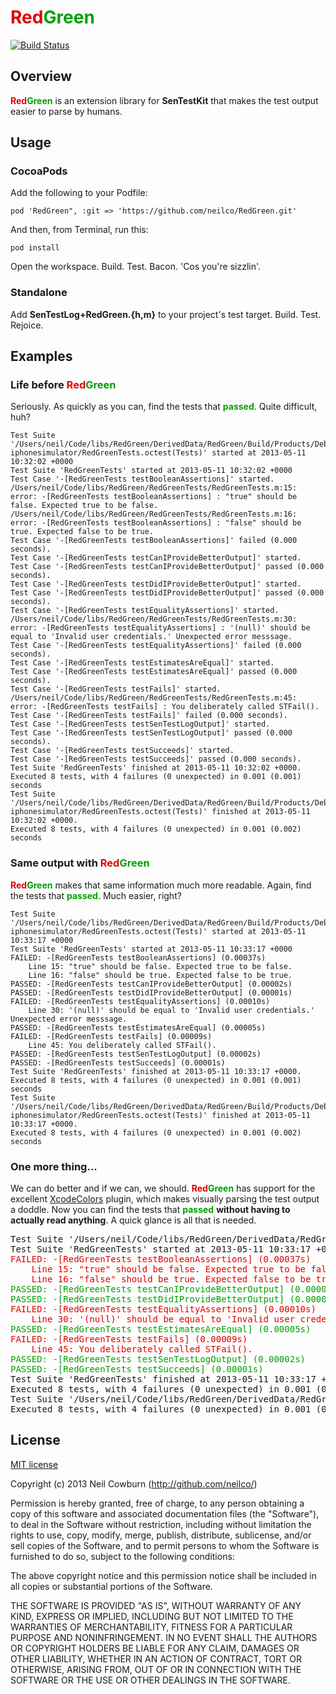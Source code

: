 # <span style="color: rgb(225,0,0);">Red</span><span style="color: rgb(0,160,0);">Green</span>
[![Build Status](https://travis-ci.org/neilco/RedGreen.png)](https://travis-ci.org/neilco/RedGreen)

## Overview

__<span style="color: rgb(225,0,0);">Red</span><span style="color: rgb(0,160,0);">Green</span>__ is an extension library for __SenTestKit__ that makes the test output easier to parse by humans. 

## Usage 

### CocoaPods

Add the following to your Podfile:

    pod 'RedGreen", :git => 'https://github.com/neilco/RedGreen.git'

And then, from Terminal, run this:

    pod install

Open the workspace. Build. Test. Bacon. 'Cos you're sizzlin'.

### Standalone

Add __SenTestLog+RedGreen.{h,m}__ to your project's test target. Build. Test. Rejoice. 

## Examples

### Life before <span style="color: rgb(225,0,0);">Red</span><span style="color: rgb(0,160,0);">Green</span>

Seriously. As quickly as you can, find the tests that __<span style="color: rgb(0,160,0);">passed</span>__. Quite difficult, huh?

    Test Suite '/Users/neil/Code/libs/RedGreen/DerivedData/RedGreen/Build/Products/Debug-iphonesimulator/RedGreenTests.octest(Tests)' started at 2013-05-11 10:32:02 +0000
    Test Suite 'RedGreenTests' started at 2013-05-11 10:32:02 +0000
    Test Case '-[RedGreenTests testBooleanAssertions]' started.
    /Users/neil/Code/libs/RedGreen/RedGreenTests/RedGreenTests.m:15: error: -[RedGreenTests testBooleanAssertions] : "true" should be false. Expected true to be false.
    /Users/neil/Code/libs/RedGreen/RedGreenTests/RedGreenTests.m:16: error: -[RedGreenTests testBooleanAssertions] : "false" should be true. Expected false to be true.
    Test Case '-[RedGreenTests testBooleanAssertions]' failed (0.000 seconds).
    Test Case '-[RedGreenTests testCanIProvideBetterOutput]' started.
    Test Case '-[RedGreenTests testCanIProvideBetterOutput]' passed (0.000 seconds).
    Test Case '-[RedGreenTests testDidIProvideBetterOutput]' started.
    Test Case '-[RedGreenTests testDidIProvideBetterOutput]' passed (0.000 seconds).
    Test Case '-[RedGreenTests testEqualityAssertions]' started.
    /Users/neil/Code/libs/RedGreen/RedGreenTests/RedGreenTests.m:30: error: -[RedGreenTests testEqualityAssertions] : '(null)' should be equal to 'Invalid user credentials.' Unexpected error messsage.
    Test Case '-[RedGreenTests testEqualityAssertions]' failed (0.000 seconds).
    Test Case '-[RedGreenTests testEstimatesAreEqual]' started.
    Test Case '-[RedGreenTests testEstimatesAreEqual]' passed (0.000 seconds).
    Test Case '-[RedGreenTests testFails]' started.
    /Users/neil/Code/libs/RedGreen/RedGreenTests/RedGreenTests.m:45: error: -[RedGreenTests testFails] : You deliberately called STFail().
    Test Case '-[RedGreenTests testFails]' failed (0.000 seconds).
    Test Case '-[RedGreenTests testSenTestLogOutput]' started.
    Test Case '-[RedGreenTests testSenTestLogOutput]' passed (0.000 seconds).
    Test Case '-[RedGreenTests testSucceeds]' started.
    Test Case '-[RedGreenTests testSucceeds]' passed (0.000 seconds).
    Test Suite 'RedGreenTests' finished at 2013-05-11 10:32:02 +0000.
    Executed 8 tests, with 4 failures (0 unexpected) in 0.001 (0.001) seconds
    Test Suite '/Users/neil/Code/libs/RedGreen/DerivedData/RedGreen/Build/Products/Debug-iphonesimulator/RedGreenTests.octest(Tests)' finished at 2013-05-11 10:32:02 +0000.
    Executed 8 tests, with 4 failures (0 unexpected) in 0.001 (0.002) seconds

### Same output with <span style="color: rgb(225,0,0);">Red</span><span style="color: rgb(0,160,0);">Green</span>

__<span style="color: rgb(225,0,0);">Red</span><span style="color: rgb(0,160,0);">Green</span>__ makes that same information much more readable. Again, find the tests that __<span style="color: rgb(0,160,0);">passed</span>__. Much easier, right?

    Test Suite '/Users/neil/Code/libs/RedGreen/DerivedData/RedGreen/Build/Products/Debug-iphonesimulator/RedGreenTests.octest(Tests)' started at 2013-05-11 10:33:17 +0000
    Test Suite 'RedGreenTests' started at 2013-05-11 10:33:17 +0000
    FAILED: -[RedGreenTests testBooleanAssertions] (0.00037s)
    	Line 15: "true" should be false. Expected true to be false.
    	Line 16: "false" should be true. Expected false to be true.
    PASSED: -[RedGreenTests testCanIProvideBetterOutput] (0.00002s)
    PASSED: -[RedGreenTests testDidIProvideBetterOutput] (0.00001s)
    FAILED: -[RedGreenTests testEqualityAssertions] (0.00010s)
    	Line 30: '(null)' should be equal to 'Invalid user credentials.' Unexpected error messsage.
    PASSED: -[RedGreenTests testEstimatesAreEqual] (0.00005s)
    FAILED: -[RedGreenTests testFails] (0.00009s)
    	Line 45: You deliberately called STFail().
    PASSED: -[RedGreenTests testSenTestLogOutput] (0.00002s)
    PASSED: -[RedGreenTests testSucceeds] (0.00001s)
    Test Suite 'RedGreenTests' finished at 2013-05-11 10:33:17 +0000.
    Executed 8 tests, with 4 failures (0 unexpected) in 0.001 (0.001) seconds
    Test Suite '/Users/neil/Code/libs/RedGreen/DerivedData/RedGreen/Build/Products/Debug-iphonesimulator/RedGreenTests.octest(Tests)' finished at 2013-05-11 10:33:17 +0000.
    Executed 8 tests, with 4 failures (0 unexpected) in 0.001 (0.002) seconds
    
### One more thing...

We can do better and if we can, we should. __<span style="color: rgb(225,0,0);">Red</span><span style="color: rgb(0,160,0);">Green</span>__ has support for the excellent [XcodeColors](https://github.com/robbiehanson/XcodeColors) plugin, which makes visually parsing the test output a doddle. Now you can find the tests that __<span style="color: rgb(0,160,0);">passed</span>__ __without having to actually read anything__. A quick glance is all that is needed. 

<pre>
Test Suite '/Users/neil/Code/libs/RedGreen/DerivedData/RedGreen/Build/Products/Debug-iphonesimulator/RedGreenTests.octest(Tests)' started at 2013-05-11 10:33:17 +0000
Test Suite 'RedGreenTests' started at 2013-05-11 10:33:17 +0000
<span style="color:rgb(225,0,0);">FAILED: -[RedGreenTests testBooleanAssertions] (0.00037s)
	Line 15: "true" should be false. Expected true to be false.
	Line 16: "false" should be true. Expected false to be true.</span>
<span style="color:rgb(0,160,0);">PASSED: -[RedGreenTests testCanIProvideBetterOutput] (0.00002s)
PASSED: -[RedGreenTests testDidIProvideBetterOutput] (0.00001s)</span>
<span style="color:rgb(225,0,0);">FAILED: -[RedGreenTests testEqualityAssertions] (0.00010s)
	Line 30: '(null)' should be equal to 'Invalid user credentials.' Unexpected error messsage.</span>
<span style="color:rgb(0,160,0);">PASSED: -[RedGreenTests testEstimatesAreEqual] (0.00005s)</span>
<span style="color:rgb(225,0,0);">FAILED: -[RedGreenTests testFails] (0.00009s)
	Line 45: You deliberately called STFail().</span>
<span style="color:rgb(0,160,0);">PASSED: -[RedGreenTests testSenTestLogOutput] (0.00002s)
PASSED: -[RedGreenTests testSucceeds] (0.00001s)</span>
Test Suite 'RedGreenTests' finished at 2013-05-11 10:33:17 +0000.
Executed 8 tests, with 4 failures (0 unexpected) in 0.001 (0.001) seconds
Test Suite '/Users/neil/Code/libs/RedGreen/DerivedData/RedGreen/Build/Products/Debug-iphonesimulator/RedGreenTests.octest(Tests)' finished at 2013-05-11 10:33:17 +0000.
Executed 8 tests, with 4 failures (0 unexpected) in 0.001 (0.002) seconds
</pre>

## License

[MIT license](http://neil.mit-license.org)

Copyright (c) 2013 Neil Cowburn (http://github.com/neilco/)

Permission is hereby granted, free of charge, to any person obtaining a copy
of this software and associated documentation files (the "Software"), to deal
in the Software without restriction, including without limitation the rights
to use, copy, modify, merge, publish, distribute, sublicense, and/or sell
copies of the Software, and to permit persons to whom the Software is
furnished to do so, subject to the following conditions:

The above copyright notice and this permission notice shall be included in
all copies or substantial portions of the Software.

THE SOFTWARE IS PROVIDED "AS IS", WITHOUT WARRANTY OF ANY KIND, EXPRESS OR
IMPLIED, INCLUDING BUT NOT LIMITED TO THE WARRANTIES OF MERCHANTABILITY,
FITNESS FOR A PARTICULAR PURPOSE AND NONINFRINGEMENT. IN NO EVENT SHALL THE
AUTHORS OR COPYRIGHT HOLDERS BE LIABLE FOR ANY CLAIM, DAMAGES OR OTHER
LIABILITY, WHETHER IN AN ACTION OF CONTRACT, TORT OR OTHERWISE, ARISING FROM,
OUT OF OR IN CONNECTION WITH THE SOFTWARE OR THE USE OR OTHER DEALINGS IN
THE SOFTWARE.